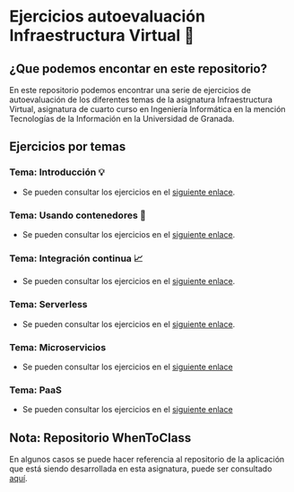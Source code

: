 # Ejercicios autoevaluación Infraestructura Virtual :open_file_folder:

## ¿Que podemos encontar en este repositorio?
En este repositorio podemos encontrar una serie de ejercicios de autoevaluación de los diferentes temas de la asignatura Infraestructura Virtual, asignatura de cuarto curso en Ingeniería Informática en la mención Tecnologías de la Información en la Universidad de Granada.

## Ejercicios por temas
### Tema: Introducción :bulb:
- Se pueden consultar los ejercicios en el [siguiente enlace](https://github.com/antoniocuadros/ejercicios-apuntes-IV/blob/master/Ejercicios/Tema%201%20Introduccion/Ejercicios/Ejercicios_tema_1.md).
  
### Tema: Usando contenedores :minidisc:
- Se pueden consultar los ejercicios en el [siguiente enlace](https://github.com/antoniocuadros/ejercicios-apuntes-IV/blob/master/Ejercicios/Tema_3_Virtualizaci%C3%B3n_ligera_usando_contenedores/Ejercicios%20Virtualizaci%C3%B3n%20ligera%20usando%20contenedores.md).

### Tema: Integración continua :chart_with_upwards_trend:
- Se pueden consultar los ejercicios en el [siguiente enlace](https://github.com/antoniocuadros/ejercicios-apuntes-IV/blob/master/Ejercicios/Tema_Integracion_Continua/ejercicios.md).

### Tema: Serverless
- Se pueden consultar los ejercicios en el [siguiente enlace](https://github.com/antoniocuadros/ejercicios-apuntes-IV/blob/master/Ejercicios/Tema_Serverless/ejercicios.md).

### Tema: Microservicios
- Se pueden consultar los ejercicios en el [siguiente enlace](https://github.com/antoniocuadros/ejercicios-apuntes-IV/blob/master/Ejercicios/Tema_Microservicios/ejercicios.md)

### Tema: PaaS
- Se pueden consultar los ejercicios en el [siguiente enlace](https://github.com/antoniocuadros/ejercicios-apuntes-IV/blob/master/Ejercicios/Tema_PaaS/ejercicios.md)

## Nota: Repositorio WhenToClass
En algunos casos se puede hacer referencia al repositorio de la aplicación que está siendo desarrollada en esta asignatura, puede ser consultado [aquí](https://github.com/antoniocuadros/WhenToClass).
